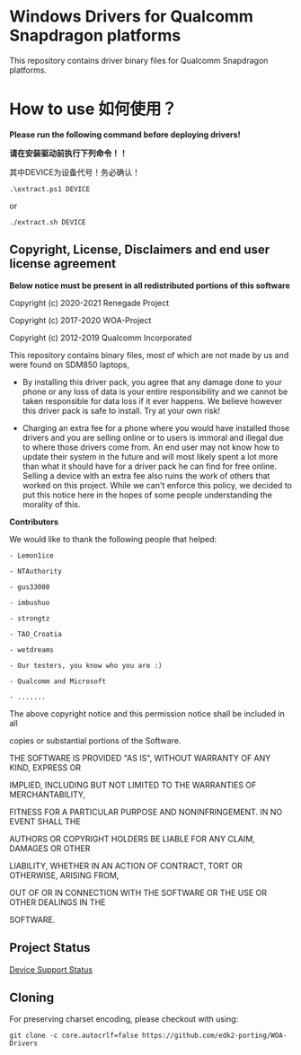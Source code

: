 
# Windows Drivers for Qualcomm Snapdragon platforms

This repository contains driver binary files for Qualcomm Snapdragon platforms.

# How to use 如何使用？

**Please run the following command before deploying drivers!**

**请在安装驱动前执行下列命令！！**

其中DEVICE为设备代号！务必确认！

```
.\extract.ps1 DEVICE
```

or

```
./extract.sh DEVICE
```

## Copyright, License, Disclaimers and end user license agreement

**Below notice must be present in all redistributed portions of this software**

Copyright (c) 2020-2021 Renegade Project

Copyright (c) 2017-2020 WOA-Project

Copyright (c) 2012-2019 Qualcomm Incorporated


This repository contains binary files, most of which are not made by us and were found on SDM850 laptops,  

- By installing this driver pack, you agree that any damage done to your phone or any loss of data is your entire responsibility and we cannot be taken responsible for data loss if it ever happens. We believe however this driver pack is safe to install. Try at your own risk!

- Charging an extra fee for a phone where you would have installed those drivers and you are selling online or to users is immoral and illegal due to where those drivers come from. An end user may not know how to update their system in the future and will most likely spent a lot more than what it should have for a driver pack he can find for free online. Selling a device with an extra fee also ruins the work of others that worked on this project. While we can't enforce this policy, we decided to put this notice here in the hopes of some people understanding the morality of this.


**Contributors**

We would like to thank the following people that helped:

```
- Lemon1ice

- NTAuthority

- gus33000

- imbushuo

- strongtz

- TAO_Croatia

- wetdreams

- Our testers, you know who you are :)

- Qualcomm and Microsoft

- .......
```

The above copyright notice and this permission notice shall be included in all

copies or substantial portions of the Software.

THE SOFTWARE IS PROVIDED "AS IS", WITHOUT WARRANTY OF ANY KIND, EXPRESS OR

IMPLIED, INCLUDING BUT NOT LIMITED TO THE WARRANTIES OF MERCHANTABILITY,

FITNESS FOR A PARTICULAR PURPOSE AND NONINFRINGEMENT. IN NO EVENT SHALL THE

AUTHORS OR COPYRIGHT HOLDERS BE LIABLE FOR ANY CLAIM, DAMAGES OR OTHER

LIABILITY, WHETHER IN AN ACTION OF CONTRACT, TORT OR OTHERWISE, ARISING FROM,

OUT OF OR IN CONNECTION WITH THE SOFTWARE OR THE USE OR OTHER DEALINGS IN THE

SOFTWARE.


## Project Status

[Device Support Status](https://renegade-project.org/#/en/windows/state-frame.html)

## Cloning

For preserving charset encoding, please checkout with using:

```
git clone -c core.autocrlf=false https://github.com/edk2-porting/WOA-Drivers
```
